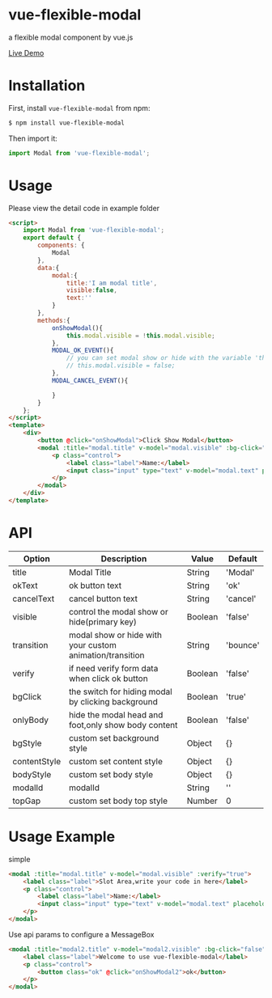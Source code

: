 # vue-flexible-modal
a flexible modal component by vue.js

[Live Demo](http://think.imoment.vip/modal)

# Installation
First, install `vue-flexible-modal` from npm:
```bash
$ npm install vue-flexible-modal
```

Then import it:
```javascript
import Modal from 'vue-flexible-modal';
```

# Usage
Please view the detail code in example folder

```html
<script>
    import Modal from 'vue-flexible-modal';
    export default {
        components: {
            Modal
        },
        data:{
            modal:{
                title:'I am modal title',
                visible:false,
                text:''
            }
        },
        methods:{
            onShowModal(){
                this.modal.visible = !this.modal.visible;
            },
            MODAL_OK_EVENT(){
                // you can set modal show or hide with the variable 'this.modal.visible' manually
                // this.modal.visible = false;
            },
            MODAL_CANCEL_EVENT(){

            }
        }
    };
</script>
<template>
    <div>
        <button @click="onShowModal">Click Show Modal</button>
        <modal :title="modal.title" v-model="modal.visible" :bg-click="false" :verify="true" @MODAL_OK_EVENT="MODAL_OK_EVENT" @MODAL_CANCEL_EVENT="MODAL_CANCEL_EVENT">
            <p class="control">
                <label class="label">Name:</label>
                <input class="input" type="text" v-model="modal.text" placeholder="Your name">
            </p>
        </modal>
    </div>
</template>
```

# API
| Option             | Description                                                      | Value                  | Default  |
|--------------------|------------------------------------------------------------------|------------------------|----------|
| title            | Modal Title                                  | String                | 'Modal'  |
| okText          | ok button text                              | String |        'ok'  |
| cancelText         | cancel button text                             | String |          'cancel' |
| visible             | control the modal show or hide(primary key)     | Boolean     |     'false'     |
| transition      | modal show or hide with your custom animation/transition   | String      | 'bounce'  |
| verify         | if need verify form data when click ok button     | Boolean                 |    'false'      |
| bgClick | the switch for hiding modal by clicking background      | Boolean                | 'true'  |
| onlyBody  | hide the modal head and foot,only show body content | Boolean                | 'false'  |
| bgStyle | custom set background style     | Object                | {}  |
| contentStyle  | custom set content style | Object                | {}  |
| bodyStyle  | custom set body style | Object                | {}  |
| modalId  | modalId | String                | ''  |
| topGap  | custom set body top style | Number                | 0  |



# Usage Example

simple
```html
<modal :title="modal.title" v-model="modal.visible" :verify="true">
    <label class="label">Slot Area,write your code in here</label>
    <p class="control">
        <label class="label">Name:</label>
        <input class="input" type="text" v-model="modal.text" placeholder="Your name">
    </p>
</modal>
```

Use api params to configure a MessageBox

```html
<modal :title="modal2.title" v-model="modal2.visible" :bg-click="false" :verify="true" :bg-style="modal2.bgStyle" :content-style="modal2.contentStyle" :only-body="true" :modal-id="1">
    <label class="label">Welcome to use vue-flexible-modal</label>
    <p class="control">
        <button class="ok" @click="onShowModal2">ok</button>
    </p>
</modal>
```
